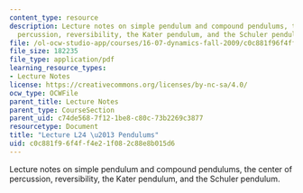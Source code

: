 ```yaml
---
content_type: resource
description: Lecture notes on simple pendulum and compound pendulums, the center of
  percussion, reversibility, the Kater pendulum, and the Schuler pendulum.
file: /ol-ocw-studio-app/courses/16-07-dynamics-fall-2009/c0c881f96f4ff4e21f082c88e8b015d6_MIT16_07F09_Lec24.pdf
file_size: 182235
file_type: application/pdf
learning_resource_types:
- Lecture Notes
license: https://creativecommons.org/licenses/by-nc-sa/4.0/
ocw_type: OCWFile
parent_title: Lecture Notes
parent_type: CourseSection
parent_uid: c74de568-7f12-1be8-c80c-73b2269c3877
resourcetype: Document
title: "Lecture L24 \u2013 Pendulums"
uid: c0c881f9-6f4f-f4e2-1f08-2c88e8b015d6
---
```

Lecture notes on simple pendulum and compound pendulums, the center of percussion, reversibility, the Kater pendulum, and the Schuler pendulum.